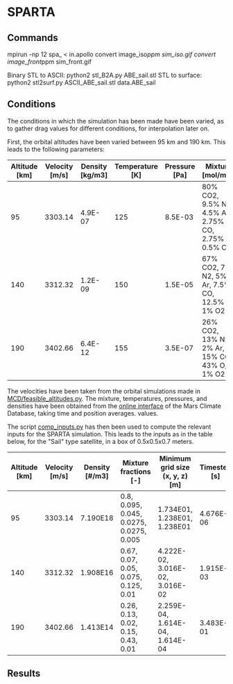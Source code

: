 # SPARTA

## Commands

mpirun -np 12 spa_ < in.apollo
convert image_iso*ppm sim_iso.gif
convert image_front*ppm sim_front.gif

Binary STL to ASCII:
python2 stl_B2A.py ABE_sail.stl
STL to surface:
python2 stl2surf.py ASCII_ABE_sail.stl data.ABE_sail

## Conditions

The conditions in which the simulation has been made have been varied, as to gather drag values for different conditions, for interpolation later on.

First, the orbital altitudes have been varied between 95 km and 190 km.
This leads to the following parameters:

| Altitude [km] | Velocity [m/s] | Density [kg/m3] | Temperature [K] | Pressure [Pa] | Mixture [mol/mol]                                     |
|---------------|----------------|-----------------|-----------------|---------------|-------------------------------------------------------|
| 95            | 3303.14        | 4.9E-07         | 125             | 8.5E-03       | 80% CO2, 9.5% N2, 4.5% Ar, 2.75% CO, 2.75% O, 0.5% O2 |
| 140           | 3312.32        | 1.2E-09         | 150             | 1.5E-05       | 67% CO2, 7% N2, 5% Ar, 7.5% CO, 12.5% O, 1% O2        |
| 190           | 3402.66        | 6.4E-12         | 155             | 3.5E-07       | 26% CO2, 13% N2, 2% Ar, 15% CO, 43% O, 1% O2          |

The velocities have been taken from the orbital simulations made in [MCD/feasible_altitudes.py](../MCD/feasible_altitudes.py).
The mixture, temperatures, pressures, and densities have been obtained from the [online interface](http://www-mars.lmd.jussieu.fr/mcd_python) of the Mars Climate Database, taking time and position averages. values.

The script [comp_inputs.py](setup/comp_inputs.py) has then been used to compute the relevant inputs for the SPARTA simulation.
This leads to the inputs as in the table below, for the "Sail" type satellite, in a box of 0.5x0.5x0.7 meters.

| Altitude [km] | Velocity [m/s] | Density [#/m3] | Mixture fractions [-]                    | Minimum grid size (x, y, z) [m] | Timestep [s] | f_num [-] | Knudsen number |
|---------------|----------------|----------------|------------------------------------------|---------------------------------|--------------|-----------|----------------|
| 95            | 3303.14        | 7.190E18       | 0.8, 0.095, 0.045, 0.0275, 0.0275, 0.005 | 1.734E01, 1.238E01, 1.238E01    | 4.676E-06    | 1.466E16  | 7.724E-01      |
| 140           | 3312.32        | 1.908E16       | 0.67, 0.07, 0.05, 0.075, 0.125, 0.01     | 4.222E-02, 3.016E-02, 3.016E-02 | 1.915E-03    | 2.694E21  | 3.172E02       |
| 190           | 3402.66        | 1.413E14       | 0.26, 0.13, 0.02, 0.15, 0.43, 0.01       | 2.259E-04, 1.614E-04, 1.614E-04 | 3.483E-01    | 1.302E26  | 2.927E04       |

## Results
